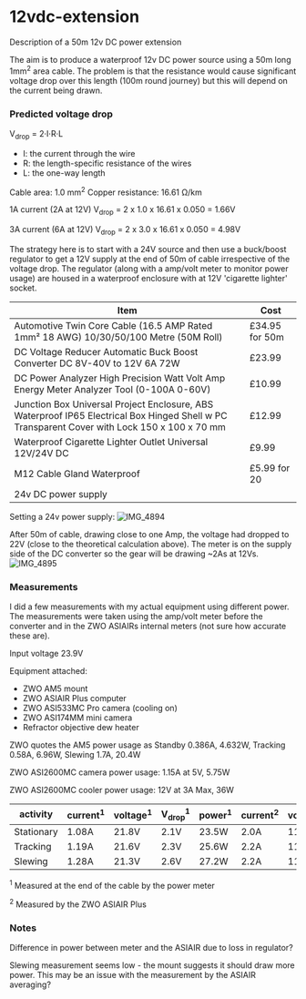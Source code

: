 # 12vdc-extension
Description of a 50m 12v DC power extension

The aim is to produce a waterproof 12v DC power source using a 50m long 1mm<sup>2</sup> area cable. The problem is that the resistance would cause significant voltage drop over this length (100m round journey) but this will depend on the current being drawn. 

### Predicted voltage drop
V<sub>drop</sub> = 2·I·R·L
- I: the current through the wire
- R: the length-specific resistance of the wires
- L: the one-way length

Cable area: 1.0 mm<sup>2</sup>
Copper resistance: 16.61 Ω/km

1A current (2A at 12V)
V<sub>drop</sub> = 2 x 1.0 x 16.61 x 0.050 = 1.66V

3A current (6A at 12V)
V<sub>drop</sub> = 2 x 3.0 x 16.61 x 0.050 = 4.98V

The strategy here is to start with a 24V source and then use a buck/boost regulator to get a 12V supply at the end of 50m of cable irrespective of the voltage drop. The regulator (along with a amp/volt meter to monitor power usage) are housed in a waterproof enclosure with at 12V 'cigarette lighter' socket.

|Item|Cost|
|---|---|
|Automotive Twin Core Cable (16.5 AMP Rated 1mm² 18 AWG) 10/30/50/100 Metre (50M Roll)|£34.95 for 50m|
|DC Voltage Reducer Automatic Buck Boost Converter DC 8V-40V to 12V 6A 72W | £23.99 |
|DC Power Analyzer High Precision Watt Volt Amp Energy Meter Analyzer Tool (0-100A 0-60V)|£10.99|
|Junction Box Universal Project Enclosure, ABS Waterproof IP65 Electrical Box Hinged Shell w PC Transparent Cover with Lock 150 x 100 x 70 mm|£12.99|
|Waterproof Cigarette Lighter Outlet Universal 12V/24V DC |£9.99|
|M12 Cable Gland Waterproof|£5.99 for 20|
|24v DC power supply||

Setting a 24v power supply:
![IMG_4894](https://user-images.githubusercontent.com/686405/215772963-129688d6-0c6c-404b-b7d6-26a342f68e64.jpeg)

After 50m of cable, drawing close to one Amp, the voltage had dropped to 22V (close to the theoretical calculation above). The meter is on the supply side of the DC converter so the gear will be drawing ~2As at 12Vs.
![IMG_4895](https://user-images.githubusercontent.com/686405/215773089-488023bb-84c6-40b1-8b2d-7fe134f2a6e1.jpeg)

### Measurements
I did a few measurements with my actual equipment using different power. The measurements were taken using the amp/volt meter before the converter and in the ZWO ASIAIRs internal meters (not sure how accurate these are).

Input voltage 23.9V

Equipment attached:
- ZWO AM5 mount
- ZWO ASIAIR Plus computer
- ZWO ASI533MC Pro camera (cooling on)
- ZWO ASI174MM mini camera
- Refractor objective dew heater

ZWO quotes the AM5 power usage as Standby	0.386A, 4.632W, Tracking 0.58A, 6.96W, Slewing 1.7A, 20.4W 

ZWO ASI2600MC camera power usage: 1.15A at 5V, 5.75W

ZWO ASI2600MC cooler power usage: 12V at 3A Max, 36W

| activity | current<sup>1</sup> | voltage<sup>1</sup> | V<sub>drop</sub><sup>1</sup> | power<sup>1</sup> | current<sup>2</sup> | voltage<sup>2</sup> | power<sup>2</sup> |
|---|---|---|---|---|---|---|---|
|Stationary | 1.08A | 21.8V	| 2.1V | 23.5W | 2.0A | 11.7V | 23.3W |
|Tracking | 1.19A | 21.6V |	2.3V | 25.6W | 2.2A | 11.7V | 25.3W |
|Slewing | 1.28A | 21.3V | 2.6V | 27.2W | 2.2A | 11.6V | 25.9W |

<sup>1</sup> Measured at the end of the cable by the power meter

<sup>2</sup> Measured by the ZWO ASIAIR Plus

### Notes

Difference in power between meter and the ASIAIR due to loss in regulator?

Slewing measurement seems low - the mount suggests it should draw more power. This may be an issue with the measurement by the ASIAIR averaging?


